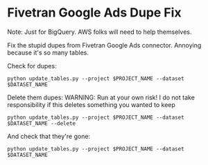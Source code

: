 # Fivetran Google Ads Dupe Fix

Note: Just for BigQuery. AWS folks will need to help themselves.

Fix the stupid dupes from Fivetran Google Ads connector.
Annoying because it's so many tables.

Check for dupes:
```
python update_tables.py --project $PROJECT_NAME --dataset $DATASET_NAME
```

Delete them dupes:
WARNING: Run at your own risk! I do not take responsibility if this deletes something you wanted to keep
```
python update_tables.py --project $PROJECT_NAME --dataset $DATASET_NAME --delete
```

And check that they're gone:
```
python update_tables.py --project $PROJECT_NAME --dataset $DATASET_NAME
```
